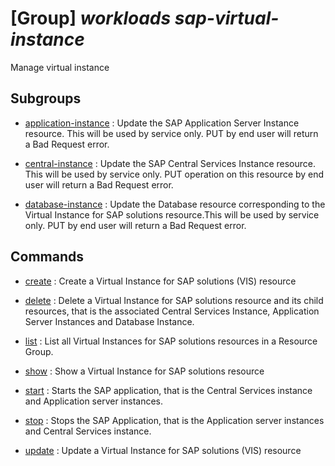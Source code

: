 # [Group] _workloads sap-virtual-instance_

Manage virtual instance

## Subgroups

- [application-instance](/Commands/workloads/sap-virtual-instance/application-instance/readme.md)
: Update the SAP Application Server Instance resource. This will be used by service only. PUT by end user will return a Bad Request error.

- [central-instance](/Commands/workloads/sap-virtual-instance/central-instance/readme.md)
: Update the SAP Central Services Instance resource. This will be used by service only. PUT operation on this resource by end user will return a Bad Request error.

- [database-instance](/Commands/workloads/sap-virtual-instance/database-instance/readme.md)
: Update the Database resource corresponding to the Virtual Instance for SAP solutions resource.This will be used by service only. PUT by end user will return a Bad Request error.

## Commands

- [create](/Commands/workloads/sap-virtual-instance/_create.md)
: Create a Virtual Instance for SAP solutions (VIS) resource

- [delete](/Commands/workloads/sap-virtual-instance/_delete.md)
: Delete a Virtual Instance for SAP solutions resource and its child resources, that is the associated Central Services Instance, Application Server Instances and Database Instance.

- [list](/Commands/workloads/sap-virtual-instance/_list.md)
: List all Virtual Instances for SAP solutions resources in a Resource Group.

- [show](/Commands/workloads/sap-virtual-instance/_show.md)
: Show a Virtual Instance for SAP solutions resource

- [start](/Commands/workloads/sap-virtual-instance/_start.md)
: Starts the SAP application, that is the Central Services instance and Application server instances.

- [stop](/Commands/workloads/sap-virtual-instance/_stop.md)
: Stops the SAP Application, that is the Application server instances and Central Services instance.

- [update](/Commands/workloads/sap-virtual-instance/_update.md)
: Update a Virtual Instance for SAP solutions (VIS) resource
